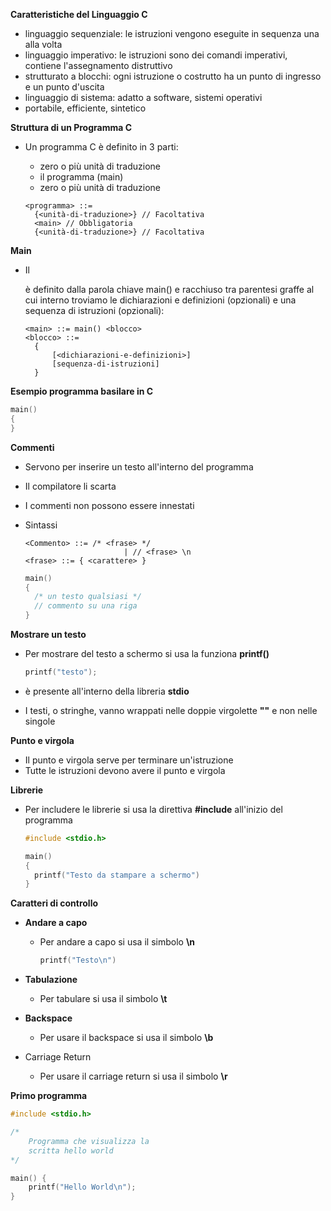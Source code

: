 **Caratteristiche del Linguaggio C**

- linguaggio sequenziale: le istruzioni vengono eseguite in sequenza una alla volta
- linguaggio imperativo: le istruzioni sono dei comandi imperativi, contiene l'assegnamento distruttivo
- strutturato a blocchi: ogni istruzione o costrutto ha un punto di ingresso e un punto d'uscita
- linguaggio di sistema: adatto a software, sistemi operativi
- portabile, efficiente, sintetico



**Struttura di un Programma C**

- Un programma C è definito in 3 parti:

  - zero o più unità di traduzione
  - il programma (main)
  - zero o più unità di traduzione

  ```
  <programma> ::=
  	{<unità-di-traduzione>} // Facoltativa
  	<main> // Obbligatoria
    {<unità-di-traduzione>} // Facoltativa
  ```



**Main**

- Il <main> è definito dalla parola chiave main() e racchiuso tra parentesi graffe al cui interno troviamo le dichiarazioni e definizioni (opzionali) e una sequenza di istruzioni (opzionali):

  ```
  <main> ::= main() <blocco>
  <blocco> ::=
  	{
  		[<dichiarazioni-e-definizioni>]
  		[sequenza-di-istruzioni]
  	}
  ```



**Esempio programma basilare in C**

```c
main()
{
}
```



**Commenti**

- Servono per inserire un testo all'interno del programma

- Il compilatore li scarta

- I commenti non possono essere innestati

- Sintassi

  ```
  <Commento> ::= /* <frase> */
  						| // <frase> \n
  <frase> ::= { <carattere> }		
  ```

  ```c
  main()
  {
  	/* un testo qualsiasi */
    // commento su una riga
  }
  ```



**Mostrare un testo**

- Per mostrare del testo a schermo si usa la funziona **printf()**

  ```c
  printf("testo");
  ```

- è presente all'interno della libreria **stdio**

- I testi, o stringhe, vanno wrappati nelle doppie virgolette **""** e non nelle singole

  

**Punto e virgola**

- Il punto e virgola serve per terminare un'istruzione
- Tutte le istruzioni devono avere il punto e virgola



**Librerie**

- Per includere le librerie si usa la direttiva **#include** all'inizio del programma

  ```c
  #include <stdio.h>
  
  main()
  {
  	printf("Testo da stampare a schermo")  
  }
  ```



**Caratteri di controllo**

- **Andare a capo**
  - Per andare a capo si usa il simbolo **\n**

    ```c
    printf("Testo\n")
    ```

- **Tabulazione**

  - Per tabulare si usa il simbolo **\t**

- **Backspace**

  - Per usare il backspace si usa il simbolo **\b**

- Carriage Return

  - Per usare il carriage return si usa il simbolo **\r**



**Primo programma**

```c
#include <stdio.h>

/*
	Programma che visualizza la
	scritta hello world
*/

main() {
	printf("Hello World\n");
}
```

